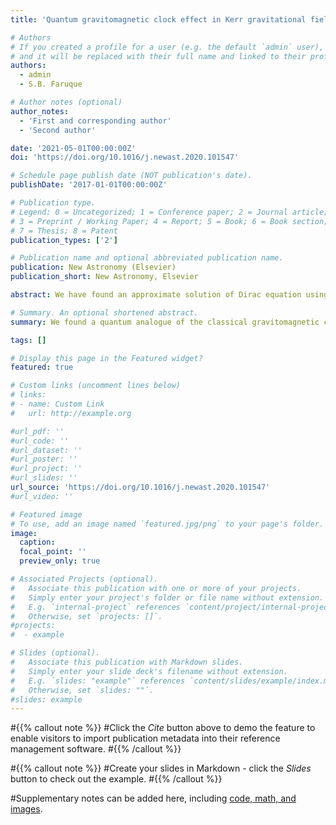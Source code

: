 ```yaml
---
title: 'Quantum gravitomagnetic clock effect in Kerr gravitational field'

# Authors
# If you created a profile for a user (e.g. the default `admin` user), write the username (folder name) here
# and it will be replaced with their full name and linked to their profile.
authors:
  - admin
  - S.B. Faruque

# Author notes (optional)
author_notes:
  - 'First and corresponding author'
  - 'Second author'

date: '2021-05-01T00:00:00Z'
doi: 'https://doi.org/10.1016/j.newast.2020.101547'

# Schedule page publish date (NOT publication's date).
publishDate: '2017-01-01T00:00:00Z'

# Publication type.
# Legend: 0 = Uncategorized; 1 = Conference paper; 2 = Journal article;
# 3 = Preprint / Working Paper; 4 = Report; 5 = Book; 6 = Book section;
# 7 = Thesis; 8 = Patent
publication_types: ['2']

# Publication name and optional abbreviated publication name.
publication: New Astronomy (Elsevier)
publication_short: New Astronomy, Elsevier

abstract: We have found an approximate solution of Dirac equation using Foldy-Wouthuysen-Tani Hamiltonian of a Dirac particle in the Kerr gravitational field. We have solved the equation approximately using time-independent perturbation theory for the positive energy states. We have found frequencies by which these states oscillate. Difference of the periods of any of these two states has an identical form of the classical gravitomagnetic clock effect where the terms are quantized. So that, we have found a quantum version of the gravitomagnetic clock effect of a Dirac fermion in the Kerr gravitational field.

# Summary. An optional shortened abstract.
summary: We found a quantum analogue of the classical gravitomagnetic clock effect for Dirac fermion. 

tags: []

# Display this page in the Featured widget?
featured: true

# Custom links (uncomment lines below)
# links:
# - name: Custom Link
#   url: http://example.org

#url_pdf: ''
#url_code: ''
#url_dataset: ''
#url_poster: ''
#url_project: ''
#url_slides: ''
url_source: 'https://doi.org/10.1016/j.newast.2020.101547'
#url_video: ''

# Featured image
# To use, add an image named `featured.jpg/png` to your page's folder.
image:
  caption: 
  focal_point: ''
  preview_only: true

# Associated Projects (optional).
#   Associate this publication with one or more of your projects.
#   Simply enter your project's folder or file name without extension.
#   E.g. `internal-project` references `content/project/internal-project/index.md`.
#   Otherwise, set `projects: []`.
#projects:
#  - example

# Slides (optional).
#   Associate this publication with Markdown slides.
#   Simply enter your slide deck's filename without extension.
#   E.g. `slides: "example"` references `content/slides/example/index.md`.
#   Otherwise, set `slides: ""`.
#slides: example
---
```


#{{% callout note %}}
#Click the _Cite_ button above to demo the feature to enable visitors to import publication metadata into their reference management software.
#{{% /callout %}}

#{{% callout note %}}
#Create your slides in Markdown - click the _Slides_ button to check out the example.
#{{% /callout %}}

#Supplementary notes can be added here, including [code, math, and images](https://wowchemy.com/docs/writing-markdown-latex/).
